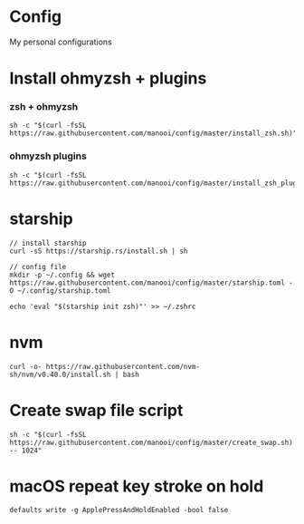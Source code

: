 # Config
My personal configurations

# Install ohmyzsh + plugins

### zsh + ohmyzsh
```
sh -c "$(curl -fsSL https://raw.githubusercontent.com/manooi/config/master/install_zsh.sh)"
```

### ohmyzsh plugins
```
sh -c "$(curl -fsSL https://raw.githubusercontent.com/manooi/config/master/install_zsh_plugins.sh)"
```

# starship 
```
// install starship
curl -sS https://starship.rs/install.sh | sh

// config file
mkdir -p ~/.config && wget https://raw.githubusercontent.com/manooi/config/master/starship.toml -O ~/.config/starship.toml

echo 'eval "$(starship init zsh)"' >> ~/.zshrc
```

# nvm
```
curl -o- https://raw.githubusercontent.com/nvm-sh/nvm/v0.40.0/install.sh | bash
```

# Create swap file script
```
sh -c "$(curl -fsSL https://raw.githubusercontent.com/manooi/config/master/create_swap.sh) -- 1024"
```

# macOS repeat key stroke on hold
```
defaults write -g ApplePressAndHoldEnabled -bool false
```
